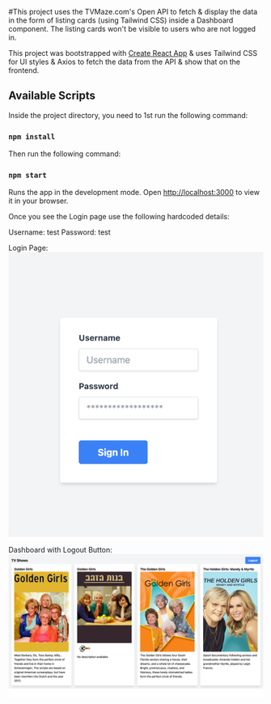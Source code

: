 #This project uses the TVMaze.com's Open API to fetch & display the data in the form of listing cards (using Tailwind CSS) inside a Dashboard component. The listing cards won't be visible to users who are not logged in.

This project was bootstrapped with [Create React App](https://github.com/facebook/create-react-app) & uses Tailwind CSS for UI styles & Axios to fetch the data from the API & show that on the frontend.

## Available Scripts

Inside the project directory, you need to 1st run the following command:

### `npm install`

Then run the following command:

### `npm start`

Runs the app in the development mode.
Open [http://localhost:3000](http://localhost:3000) to view it in your browser.

Once you see the Login page use the following hardcoded details:

Username: test
Password: test

Login Page:
![Alt text](image.png)

Dashboard with Logout Button:
![Alt text](image-1.png)
